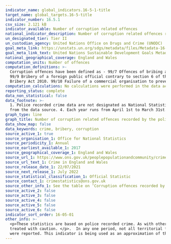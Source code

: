 ```yaml
---
indicator_name: global_indicators.16-5-1-title
target_name: global_targets.16-5-title
indicator_number: 16.5.1
csv_size: 2.121 kB
indicator_available: Number of corruption related offences
national_indicator_description: Number of corruption related offences recorded by the police. 
un_designated_tier: Tier II
un_custodian_agency: United Nations Office on Drugs and Crime (UNODC)
goal_meta_link: https://unstats.un.org/sdgs/metadata/files/Metadata-16-05-01.pdf
goal_meta_link_text: United Nations Sustainable Development Goals Metadata (PDF 216 KB)
national_geographical_coverage: England and Wales
computation_units: Number of offences
computation_definitions: >-
  Corruption offences have been defined as - 99/7 Offences of bribing another person contrary to section 1 of the Bribery Act 2010. 99/8 Offences relating to being bribed contrary to section 2 of the Bribery Act 2010.
  99/9 Bribery of a foreign public official contrary to section 6 of the
  Bribery Act 2010. 99/10 Failure of a commercial organisation to prevent bribery contrary to section 7 of the Bribery Act 2010. 99/12 Misconduct in a public office.
computation_calculations: No calculations were performed in the data acquisition of this indicator.
reporting_status: complete
data_non_statistical: false
data_footnote: >-
  1. Police recorded crime data are not designated as National Statistics. 2. Due to small numbers, any differences should be interpreted with caution. 3. Police recorded crime supplied by the Home Office is updated regularly so data may have changed and superseded previous publications
  from the data source. 4. Each year runs from April 1st to March 31st.
graph_type: line
graph_title: Number of corruption related offences recorded by the police.
data_show_map: false
data_keywords: crime, bribery, corruption
source_active_1: true
source_organisation_1: Office for National Statistics
source_periodicity_1: Annual
source_earliest_available_1: 2017
source_geographical_coverage_1: England and Wales
source_url_1: https://www.ons.gov.uk/peoplepopulationandcommunity/crimeandjustice/datasets/crimeinenglandandwalesotherrelatedtables
source_url_text_1: Crime in England and Wales
source_release_date_1: 22/07/2021
source_next_release_1: July 2022
source_statistical_classification_1: Official Statistic
source_contact_1: crimestatistics@ons.gov.uk
source_other_info_1: See the table on ‘Corruption offences recorded by the police, by quarter’ within the ‘Crime in England and Wales - Other related data tables’.  Table numbers are not consistent for earlier releases. Data is released quaterly but is reported annually, as required by the global indicator.
source_active_2: false
source_active_3: false
source_active_4: false
source_active_5: false
source_active_6: false
indicator_sort_order: 16-05-01
other_info: >-
  <p>These statistics are based on police recorded crime. As with other types of crime, it is recognised that the recorded crime series will not provide a good measure of the full extent of criminality as not all offences come to the attention of the police. Therefore data should be
  treated with caution. </p>.  In any one period, not all territorial forces in England and Wales provided data covering these crimes. It’s not possible to say whether these forces recorded crimes of this type but didn’t provide information or simply didn’t record any such crimes as none
  were reported. This indicator is being used as an approximation of the UN SDG Indicator. Where possible, we will work to identify or develop UK data to meet the global indicator specification. This indicator has been identified in collaboration with topic experts.
---
```


